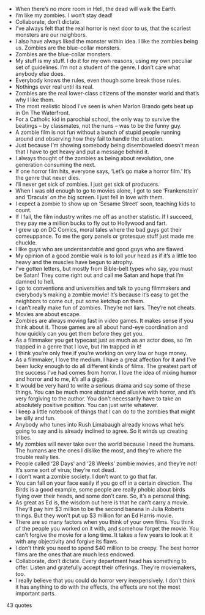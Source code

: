  - When there’s no more room in Hell, the dead will walk the Earth.
 - I’m like my zombies. I won’t stay dead!
 - Collaborate, don’t dictate.
 - I’ve always felt that the real horror is next door to us, that the scariest monsters are our neighbors.
 - I also have always liked the monster within idea. I like the zombies being us. Zombies are the blue-collar monsters.
 - Zombies are the blue-collar monsters.
 - My stuff is my stuff. I do it for my own reasons, using my own peculiar set of guidelines. I’m not a student of the genre. I don’t care what anybody else does.
 - Everybody knows the rules, even though some break those rules.
 - Nothings ever real until its real.
 - Zombies are the real lower-class citizens of the monster world and that’s why l like them.
 - The most realistic blood I’ve seen is when Marlon Brando gets beat up in On The Waterfront.
 - For a Catholic kid in parochial school, the only way to survive the beatings – by classmates, not the nuns – was to be the funny guy.
 - A zombie film is not fun without a bunch of stupid people running around and observing how they fail to handle the situation.
 - Just because I’m showing somebody being disemboweled doesn’t mean that I have to get heavy and put a message behind it.
 - I always thought of the zombies as being about revolution, one generation consuming the next.
 - If one horror film hits, everyone says, ‘Let’s go make a horror film.’ It’s the genre that never dies.
 - I’ll never get sick of zombies. I just get sick of producers.
 - When I was old enough to go to movies alone, I got to see ‘Frankenstein’ and ‘Dracula’ on the big screen. I just fell in love with them.
 - I expect a zombie to show up on ‘Sesame Street’ soon, teaching kids to count.
 - If I fail, the film industry writes me off as another statistic. If I succeed, they pay me a million bucks to fly out to Hollywood and fart.
 - I grew up on DC Comics, moral tales where the bad guys got their comeuppance. To me the gory panels or grotesque stuff just made me chuckle.
 - I like guys who are understandable and good guys who are flawed.
 - My opinion of a good zombie walk is to loll your head as if it’s a little too heavy and the muscles have begun to atrophy.
 - I’ve gotten letters, but mostly from Bible-belt types who say, you must be Satan! They come right out and call me Satan and hope that I’m damned to hell.
 - I go to conventions and universities and talk to young filmmakers and everybody’s making a zombie movie! It’s because it’s easy to get the neighbors to come out, put some ketchup on them.
 - I can’t really make fun of zombies. They’re not liars. They’re not cheats.
 - Movies are about escape.
 - Zombies are always moving fast in video games. It makes sense if you think about it. Those games are all about hand-eye coordination and how quickly can you get them before they get you.
 - As a filmmaker you get typecast just as much as an actor does, so I’m trapped in a genre that I love, but I’m trapped in it!
 - I think you’re only free if you’re working on very low or huge money.
 - As a filmmaker, I love the medium. I have a great affection for it and I’ve been lucky enough to do all different kinds of films. The greatest part of the success I’ve had comes from horror. I love the idea of mixing humor and horror and to me, it’s all a giggle.
 - It would be very hard to write a serious drama and say some of these things. You can be much more abstract and allusive with horror, and it’s very forgiving to the author. You don’t necessarily have to take an absolutely positive position. You can just write whatever.
 - I keep a little notebook of things that I can do to the zombies that might be silly and fun.
 - Anybody who tunes into Rush Limabaugh already knows what he’s going to say and is already inclined to agree. So it winds up creating tribes.
 - My zombies will never take over the world because I need the humans. The humans are the ones I dislike the most, and they’re where the trouble really lies.
 - People called ‘28 Days’ and ‘28 Weeks’ zombie movies, and they’re not! It’s some sort of virus; they’re not dead.
 - I don’t want a zombie society. I don’t want to go that far.
 - You can fall on your face easily if you go off in a certain direction. The Birds is a good example, some people are really phobic about birds flying over their heads, and some don’t care. So, it’s a personal thing.
 - As great as Ed is, the wisdom out here is that he can’t carry a movie. They’ll pay him $3 million to be the second banana in Julia Roberts things. But they won’t put up $3 million for an Ed Harris movie.
 - There are so many factors when you think of your own films. You think of the people you worked on it with, and somehow forget the movie. You can’t forgive the movie for a long time. It takes a few years to look at it with any objectivity and forgive its flaws.
 - I don’t think you need to spend $40 million to be creepy. The best horror films are the ones that are much less endowed.
 - Collaborate, don’t dictate. Every department head has something to offer. Listen and gratefully accept their offerings. They’re moviemakers, too.
 - I really believe that you could do horror very inexpensively. I don’t think it has anything to do with the effects, the effects are not the most important parts.

43 quotes
